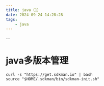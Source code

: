 ```yaml
---
title: java（1）
date: 2024-09-24 14:28:28
tags:
	- java
---
```


--

# java多版本管理

```
curl -s "https://get.sdkman.io" | bash
source "$HOME/.sdkman/bin/sdkman-init.sh"
```

